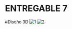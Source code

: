 # ENTREGABLE 7

#Diseño 3D
![1](https://i.postimg.cc/DZh69DGQ/Smart-Select-20241030-084707-Chrome.jpg)
![2](https://i.postimg.cc/Pf0W0Jwb/Smart-Select-20241030-084855-Chrome.jpg)